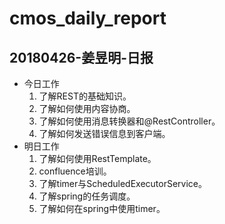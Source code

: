 # cmos_daily_report

## 20180426-姜昱明-日报
- 今日工作
    1. 了解REST的基础知识。
    2. 了解如何使用内容协商。
    3. 了解如何使用消息转换器和@RestController。
    4. 了解如何发送错误信息到客户端。
- 明日工作
    1. 了解如何使用RestTemplate。
    2. confluence培训。
    3. 了解timer与ScheduledExecutorService。
    4. 了解spring的任务调度。
    5. 了解如何在spring中使用timer。





